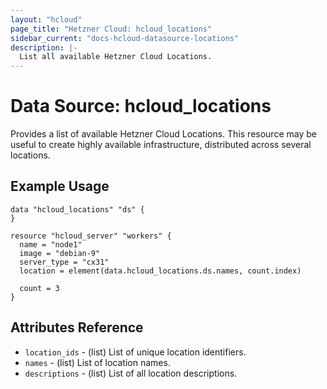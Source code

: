 ```yaml
---
layout: "hcloud"
page_title: "Hetzner Cloud: hcloud_locations"
sidebar_current: "docs-hcloud-datasource-locations"
description: |-
  List all available Hetzner Cloud Locations.
---
```

# Data Source: hcloud_locations
Provides a list of available Hetzner Cloud Locations.
This resource may be useful to create highly available infrastructure, distributed across several locations.

## Example Usage
```hcl
data "hcloud_locations" "ds" {
}

resource "hcloud_server" "workers" {
  name = "node1"
  image = "debian-9"
  server_type = "cx31"
  location = element(data.hcloud_locations.ds.names, count.index)

  count = 3
}
```

## Attributes Reference
- `location_ids` - (list) List of unique location identifiers.
- `names` - (list) List of location names.
- `descriptions` - (list) List of all location descriptions.
